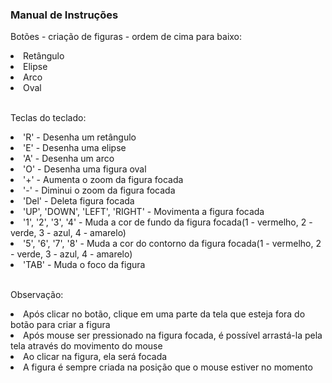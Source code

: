 <h3>Manual de Instruções</h3>
<p>Botões - criação de figuras - ordem de cima para baixo:</p>
<li>Retângulo</li>
<li>Elipse</li>
<li>Arco</li>
<li>Oval</li><br>
<p>Teclas do teclado:</p>
<li>'R' - Desenha um retângulo</li>
<li>'E' - Desenha uma elipse</li>
<li>'A' - Desenha um arco</li>
<li>'O' - Desenha uma figura oval</li>
<li>'+' - Aumenta o zoom da figura focada</li>
<li>'-' - Diminui o zoom da figura focada</li>
<li>'Del' - Deleta figura focada</li>
<li>'UP', 'DOWN', 'LEFT', 'RIGHT' - Movimenta a figura focada</li>
<li>'1', '2', '3', '4' - Muda a cor de fundo da figura focada(1 - vermelho, 2 - verde, 3 - azul, 4 - amarelo)</li>
<li>'5', '6', '7', '8' - Muda a cor do contorno da figura focada(1 - vermelho, 2 - verde, 3 - azul, 4 - amarelo)</li>
<li>'TAB' - Muda o foco da figura</li><br>
<p>Observação:</p> 
<li>Após clicar no botão, clique em uma parte da tela que esteja fora do botão para criar a figura</li>
<li>Após mouse ser pressionado na figura focada, é possível arrastá-la pela tela através do movimento do mouse</li>
<li>Ao clicar na figura, ela será focada</li>
<li>A figura é sempre criada na posição que o mouse estiver no momento</li>
